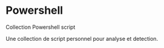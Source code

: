 # Powershell
Collection Powershell script


Une collection de script personnel pour analyse et detection.
